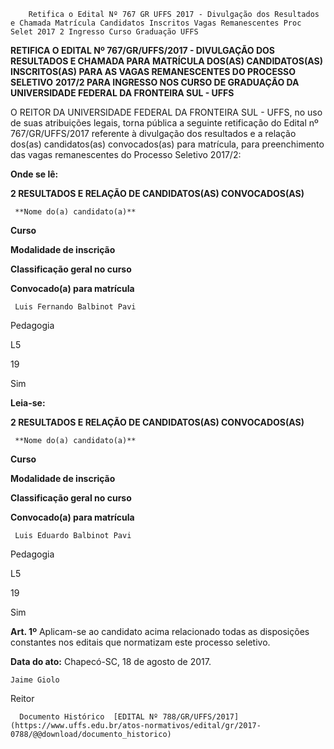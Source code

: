         Retifica o Edital Nº 767 GR UFFS 2017 - Divulgação dos Resultados e Chamada Matrícula Candidatos Inscritos Vagas Remanescentes Proc Selet 2017 2 Ingresso Curso Graduação UFFS  

**RETIFICA O EDITAL Nº 767/GR/UFFS/2017 - DIVULGAÇÃO DOS RESULTADOS E CHAMADA PARA MATRÍCULA DOS(AS) CANDIDATOS(AS) INSCRITOS(AS) PARA AS VAGAS REMANESCENTES DO PROCESSO SELETIVO** **2017/2 PARA INGRESSO NOS CURSO DE GRADUAÇÃO DA UNIVERSIDADE FEDERAL DA FRONTEIRA SUL - UFFS**

  

 O REITOR DA UNIVERSIDADE FEDERAL DA FRONTEIRA SUL - UFFS, no uso de suas atribuições legais, torna pública a seguinte retificação do Edital nº 767/GR/UFFS/2017 referente à divulgação dos resultados e a relação dos(as) candidatos(as) convocados(as) para matrícula, para preenchimento das vagas remanescentes do Processo Seletivo 2017/2:

  

 **Onde se lê:**

 **2 RESULTADOS E RELAÇÃO DE CANDIDATOS(AS) CONVOCADOS(AS)** 

     **Nome do(a) candidato(a)**

   **Curso**

   **Modalidade de inscrição**

   **Classificação geral no curso**

   **Convocado(a) para matrícula**

     Luis Fernando Balbinot Pavi

   Pedagogia

   L5

   19

   Sim

      

 **Leia-se:**

 **2 RESULTADOS E RELAÇÃO DE CANDIDATOS(AS) CONVOCADOS(AS)** 

     **Nome do(a) candidato(a)**

   **Curso**

   **Modalidade de inscrição**

   **Classificação geral no curso**

   **Convocado(a) para matrícula**

     Luis Eduardo Balbinot Pavi

   Pedagogia

   L5

   19

   Sim

      

 **Art. 1º** Aplicam-se ao candidato acima relacionado todas as disposições constantes nos editais que normatizam este processo seletivo.

   **Data do ato:** Chapecó-SC, 18 de agosto de 2017.   
 

    Jaime Giolo   
 Reitor 

      Documento Histórico  [EDITAL Nº 788/GR/UFFS/2017](https://www.uffs.edu.br/atos-normativos/edital/gr/2017-0788/@@download/documento_historico)     
      
